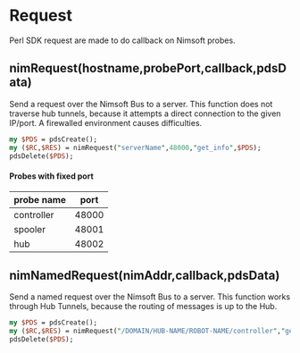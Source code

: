 # Request 

Perl SDK request are made to do callback on Nimsoft probes.

## nimRequest(hostname,probePort,callback,pdsData)

Send a request over the Nimsoft Bus to a server. This function does not traverse hub tunnels, because it attempts a direct connection to the given IP/port. A firewalled environment causes difficulties.

```perl
my $PDS = pdsCreate();
my ($RC,$RES) = nimRequest("serverName",48000,"get_info",$PDS);
pdsDelete($PDS);
```

#### Probes with fixed port

| probe name | port |
| --- | --- |
| controller | 48000 |
| spooler | 48001 | 
| hub | 48002 | 

## nimNamedRequest(nimAddr,callback,pdsData)

Send a named request over the Nimsoft Bus to a server. This function works through Hub Tunnels, because the routing of messages is up to the Hub.

```perl
my $PDS = pdsCreate();
my ($RC,$RES) = nimRequest("/DOMAIN/HUB-NAME/ROBOT-NAME/controller","get_info",$PDS);
pdsDelete($PDS);
```
